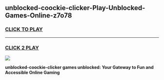 
## unblocked-coockie-clicker-Play-Unblocked-Games-Online-z7o78
<h3>
<a href="https://premium76.site?title=unblocked-coockie-clicker&ref=25A">CLICK TO PLAY</a></h3>
<hr>

<h3>
<a href="https://premium76.site?title=unblocked-coockie-clicker&ref=25A">CLICK 2 PLAY</a>
  
</h3>

<a href="https://premium76.site?title=unblocked-coockie-clicker&ref=25A"><img src="https://clearcache.store/games.png"></a>


**unblocked-coockie-clicker games unblocked: Your Gateway to Fun and Accessible Online Gaming**

